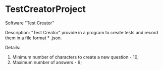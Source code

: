 # TestCreatorProject
 Software "Test Creator"
 
 Description: "Test Creator" provide in a program to create tests and record them in a file format * .json.
 
 Details:
  1) Minimum number of characters to create a new question - 10;
  2) Maximum number of answers - 9;

